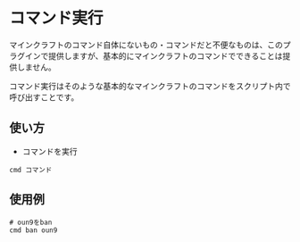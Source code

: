 # コマンド実行
マインクラフトのコマンド自体にないもの・コマンドだと不便なものは、このプラグインで提供しますが、基本的にマインクラフトのコマンドでできることは提供しません。

コマンド実行はそのような基本的なマインクラフトのコマンドをスクリプト内で呼び出すことです。
## 使い方
- コマンドを実行
```
cmd コマンド
```
## 使用例
```
# oun9をban
cmd ban oun9
```